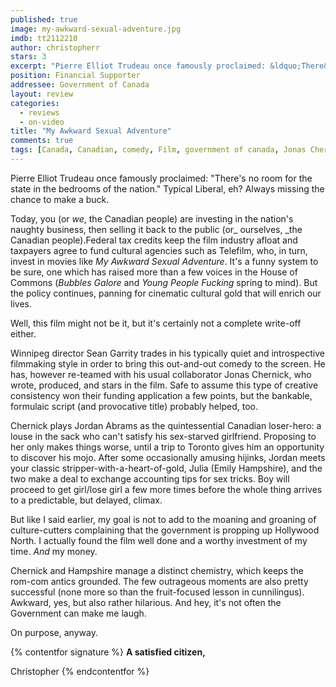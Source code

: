 ```yaml
---
published: true
image: my-awkward-sexual-adventure.jpg
imdb: tt2112210
author: christopherr
stars: 3
excerpt: "Pierre Elliot Trudeau once famously proclaimed: &ldquo;There&rsquo;s no room for the state in the bedrooms of the nation.&rdquo; Typical Liberal, eh? Always missing the chance to make a buck."
position: Financial Supporter
addressee: Government of Canada
layout: review
categories: 
  - reviews
  - on-video
title: "My Awkward Sexual Adventure"
comments: true
tags: [Canada, Canadian, comedy, Film, government of canada, Jonas Chernick, Letters, Sean Garrity, tax credits, telefilm]
---
```

Pierre Elliot Trudeau once famously proclaimed: "There's no room for the state in the bedrooms of the nation." Typical Liberal, eh? Always missing the chance to make a buck.

Today, you (or _we_, the Canadian people) are investing in the nation's naughty business, then selling it back to the public (or_ ourselves, _the Canadian people).Federal tax credits keep the film industry afloat and taxpayers agree to fund cultural agencies such as Telefilm, who, in turn, invest in movies like _My Awkward Sexual Adventure_. It's a funny system to be sure, one which has raised more than a few voices in the House of Commons (_Bubbles Galore_ and _Young People Fucking_ spring to mind).  But the policy continues, panning for cinematic cultural gold that will enrich our lives.

Well, this film might not be it, but it's certainly not a complete write-off either.

Winnipeg director Sean Garrity trades in his typically quiet and introspective filmmaking style in order to bring this out-and-out comedy to the screen. He has, however re-teamed with his usual collaborator Jonas Chernick, who wrote, produced, and stars in the film. Safe to assume this type of creative consistency won their funding application a few points, but the bankable, formulaic script (and provocative title) probably helped, too.

Chernick plays Jordan Abrams as the quintessential Canadian loser-hero: a louse in the sack who can't satisfy his sex-starved girlfriend. Proposing to her only makes things worse, until a trip to Toronto gives him an opportunity to discover his mojo. After some occasionally amusing hijinks, Jordan meets your classic stripper-with-a-heart-of-gold, Julia (Emily Hampshire), and the two make a deal to exchange accounting tips for sex tricks. Boy will proceed to get girl/lose girl a few more times before the whole thing arrives to a predictable, but delayed, climax.

But like I said earlier, my goal is not to add to the moaning and groaning of culture-cutters complaining that the government is propping up Hollywood North. I actually found the film well done and a worthy investment of my time. _And_ my money.

Chernick and Hampshire manage a distinct chemistry, which keeps the rom-com antics grounded. The few outrageous moments are also pretty successful (none more so than the fruit-focused lesson in cunnilingus). Awkward, yes, but also rather hilarious. And hey, it's not often the Government can make me laugh.

On purpose, anyway.

{% contentfor signature %}
**A satisfied citizen,**

Christopher
{% endcontentfor %}